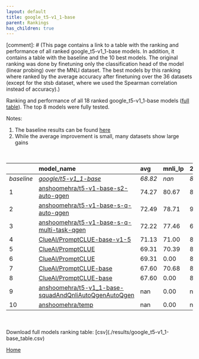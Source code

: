 ```yaml
---
layout: default
title: google_t5-v1_1-base
parent: Rankings
has_children: true
---
```

[comment]: # (This page contains a link to a table with the ranking and performance of all ranked google_t5-v1_1-base models. In addition, it contains a table with the baseline and the 10 best models. The original ranking was done by finetuning only the classification head of the model (linear probing) over the MNLI dataset.  The best models  by this ranking where ranked by the average accuracy after finetuning over the 36 datasets (except for the stsb dataset, where we used the Spearman correlation instead of accuracy).)

Ranking and performance of all 18 ranked google_t5-v1_1-base models ([full table](./results/google_t5-v1_1-base_table.csv)).  The top 8 models were fully tested.

Notes:
1. The baseline results can be found [here](google_t5-v1_1-base_pretrain_scores_table)
1. While the average improvement is small, many datasets show large gains
<br>


|            | model_name                                                                                                                                                                                                                                                                                                                                                                                                                                                                                                                                                                                                                                                                                                                                                | avg     | mnli_lp   | 20_newsgroup   | ag_news   | amazon_reviews_multi   | anli    | boolq   | cb      | cola    | copa    | dbpedia   | esnli   | financial_phrasebank   | imdb    | isear   | mnli    | mrpc    | multirc   | poem_sentiment   | qnli    | qqp     | rotten_tomatoes   | rte     | sst2    | sst_5bins   | stsb    | trec_coarse   | trec_fine   | tweet_ev_emoji   | tweet_ev_emotion   | tweet_ev_hate   | tweet_ev_irony   | tweet_ev_offensive   | tweet_ev_sentiment   | wic     | wnli    | wsc     | yahoo_answers   |
|:-----------|:----------------------------------------------------------------------------------------------------------------------------------------------------------------------------------------------------------------------------------------------------------------------------------------------------------------------------------------------------------------------------------------------------------------------------------------------------------------------------------------------------------------------------------------------------------------------------------------------------------------------------------------------------------------------------------------------------------------------------------------------------------|:--------|:----------|:---------------|:----------|:-----------------------|:--------|:--------|:--------|:--------|:--------|:----------|:--------|:-----------------------|:--------|:--------|:--------|:--------|:----------|:-----------------|:--------|:--------|:------------------|:--------|:--------|:------------|:--------|:--------------|:------------|:-----------------|:-------------------|:----------------|:-----------------|:---------------------|:---------------------|:--------|:--------|:--------|:----------------|
| *baseline* | *[google/t5-v1_1-base](google/t5-v1_1-base_pretrain_scores_table)*                                                                                                                                                                                                                                                                                                                                                                                                                                                                                                                                                                                                                                                                                        | *68.82* | *nan*     | *82.88*        | *88.18*   | *66.91*                | *38.06* | *65.57* | *55.45* | *70.18* | *40.50* | *70.77*   | *85.58* | *66.74*                | *92.99* | *71.06* | *75.51* | *72.83* | *56.14*   | *68.08*          | *89.37* | *83.60* | *86.05*           | *60.58* | *93.72* | *51.84*     | *68.79* | *93.25*       | *82.07*     | *33.46*          | *75.61*            | *51.52*         | *67.62*          | *82.61*              | *69.88*              | *55.84* | *46.90* | *48.32* | *69.26*         |
| 1          | [anshoomehra/t5-v1-base-s2-auto-qgen](model_gain_chart?avg=5.45&mnli_lp=nan&20_newsgroup=5.49&ag_news=-11.81&amazon_reviews_multi=15.19&anli=10.03&boolq=-11.57&cb=5.49&cola=5.56&copa=22.96&dbpedia=12.89&esnli=-37.49&financial_phrasebank=3.23&imdb=-47.51&isear=20.54&mnli=16.05&mrpc=17.36&multirc=32.56&poem_sentiment=-1.82&qnli=-19.70&qqp=3.97&rotten_tomatoes=-7.58&rte=-4.24&sst2=-18.97&sst_5bins=1.35&stsb=2.16&trec_coarse=-0.59&trec_fine=-27.59&tweet_ev_emoji=53.16&tweet_ev_emotion=15.95&tweet_ev_hate=4.82&tweet_ev_irony=22.39&tweet_ev_offensive=-12.64&tweet_ev_sentiment=16.74&wic=14.89&wnli=43.11&wsc=23.38&yahoo_answers=28.34&model_name=anshoomehra%2Ft5-v1-base-s2-auto-qgen&base_name=google%2Ft5-v1_1-base)               | 74.27   | 80.67     | 88.37          | 76.37     | 82.09                  | 48.09   | 54.00   | 60.93   | 75.74   | 63.46   | 83.65     | 48.09   | 69.97                  | 45.48   | 91.60   | 91.56   | 90.19   | 88.70     | 66.26            | 69.68   | 87.56   | 78.47             | 56.34   | 74.74   | 53.20       | 70.95   | 92.66         | 54.48       | 86.63            | 91.56              | 56.34           | 90.01            | 69.97                | 86.63                | 70.73   | 90.01   | 71.70   | 97.60           |
| 2          | [anshoomehra/t5-v1-base-s-q-auto-qgen](model_gain_chart?avg=3.66&mnli_lp=nan&20_newsgroup=14.12&ag_news=-17.64&amazon_reviews_multi=-22.26&anli=6.44&boolq=4.18&cb=-0.45&cola=6.23&copa=19.98&dbpedia=20.03&esnli=4.16&financial_phrasebank=10.11&imdb=-40.50&isear=-0.42&mnli=-19.17&mrpc=8.05&multirc=9.85&poem_sentiment=18.32&qnli=0.37&qqp=6.08&rotten_tomatoes=6.27&rte=-16.08&sst2=-12.42&sst_5bins=14.28&stsb=15.89&trec_coarse=-0.89&trec_fine=1.58&tweet_ev_emoji=18.59&tweet_ev_emotion=-5.07&tweet_ev_hate=32.78&tweet_ev_irony=3.06&tweet_ev_offensive=7.07&tweet_ev_sentiment=-7.43&wic=-19.30&wnli=9.44&wsc=40.38&yahoo_answers=16.15&model_name=anshoomehra%2Ft5-v1-base-s-q-auto-qgen&base_name=google%2Ft5-v1_1-base)                   | 72.49   | 78.71     | 97.00          | 70.53     | 44.65                  | 44.50   | 69.76   | 55.00   | 76.41   | 60.48   | 90.80     | 89.74   | 76.85                  | 52.49   | 70.63   | 56.34   | 80.88   | 65.99     | 86.40            | 89.74   | 89.68   | 92.32             | 44.50   | 81.30   | 66.12       | 84.68   | 92.36         | 83.65       | 52.05            | 70.54              | 84.30           | 70.69            | 89.68                | 62.45                | 36.54   | 56.34   | 88.70   | 85.41           |
| 3          | [anshoomehra/t5-v1-base-s-q-multi-task-qgen](model_gain_chart?avg=3.40&mnli_lp=nan&20_newsgroup=-13.27&ag_news=-22.38&amazon_reviews_multi=4.90&anli=7.10&boolq=10.49&cb=29.03&cola=19.48&copa=51.26&dbpedia=12.72&esnli=3.78&financial_phrasebank=16.75&imdb=-27.19&isear=-17.99&mnli=-30.35&mrpc=-17.83&multirc=31.01&poem_sentiment=24.35&qnli=0.91&qqp=-23.08&rotten_tomatoes=-8.55&rte=8.01&sst2=-40.65&sst_5bins=25.07&stsb=-3.43&trec_coarse=-48.09&trec_fine=8.21&tweet_ev_emoji=36.15&tweet_ev_emotion=8.97&tweet_ev_hate=38.76&tweet_ev_irony=0.97&tweet_ev_offensive=-30.50&tweet_ev_sentiment=19.48&wic=-3.76&wnli=5.21&wsc=44.11&yahoo_answers=2.55&model_name=anshoomehra%2Ft5-v1-base-s-q-multi-task-qgen&base_name=google%2Ft5-v1_1-base) | 72.22   | 77.46     | 69.61          | 65.80     | 71.81                  | 45.16   | 76.07   | 84.48   | 89.66   | 91.76   | 83.49     | 89.36   | 83.49                  | 65.80   | 53.06   | 45.16   | 55.00   | 87.15     | 92.43            | 90.28   | 60.52   | 77.50             | 68.59   | 53.06   | 76.92       | 65.36   | 45.16         | 90.28       | 69.61            | 84.58              | 90.28           | 68.59            | 52.11                | 89.36                | 52.08   | 52.11   | 92.43   | 71.81           |
| 4          | [ClueAI/PromptCLUE-base-v1-5](model_gain_chart?avg=2.31&mnli_lp=nan&20_newsgroup=0.17&ag_news=0.42&amazon_reviews_multi=-0.93&anli=5.22&boolq=1.98&cb=14.20&cola=-1.53&copa=14.50&dbpedia=4.90&esnli=3.27&financial_phrasebank=-8.44&imdb=-4.46&isear=-9.19&mnli=9.59&mrpc=4.62&multirc=3.27&poem_sentiment=10.77&qnli=-2.50&qqp=5.13&rotten_tomatoes=-5.18&rte=-1.37&sst2=-4.61&sst_5bins=-5.69&stsb=13.02&trec_coarse=1.15&trec_fine=6.33&tweet_ev_emoji=10.28&tweet_ev_emotion=-1.01&tweet_ev_hate=-2.12&tweet_ev_irony=1.64&tweet_ev_offensive=-1.80&tweet_ev_sentiment=-3.13&wic=2.78&wnli=6.62&wsc=15.14&yahoo_answers=0.01&model_name=ClueAI%2FPromptCLUE-base-v1-5&base_name=google%2Ft5-v1_1-base)                                               | 71.13   | 71.00     | 83.05          | 88.60     | 65.98                  | 43.28   | 67.55   | 69.64   | 68.65   | 55.00   | 75.67     | 88.85   | 58.30                  | 88.53   | 61.86   | 85.10   | 77.45   | 59.41     | 78.85            | 86.88   | 88.73   | 80.86             | 59.21   | 89.11   | 46.15       | 81.82   | 94.40         | 88.40       | 43.74            | 74.60              | 49.39           | 69.26            | 80.81                | 66.75                | 58.62   | 53.52   | 63.46   | 69.27           |
| 5          | [ClueAI/PromptCLUE](model_gain_chart?avg=0.48&mnli_lp=nan&20_newsgroup=0.58&ag_news=0.59&amazon_reviews_multi=-11.91&anli=5.38&boolq=3.45&cb=5.27&cola=-1.63&copa=14.50&dbpedia=5.20&esnli=3.16&financial_phrasebank=-22.91&imdb=-11.66&isear=-9.13&mnli=13.23&mrpc=6.34&multirc=5.00&poem_sentiment=20.05&qnli=-45.94&qqp=0.87&rotten_tomatoes=-41.20&rte=-2.82&sst2=-28.06&sst_5bins=37.26&stsb=13.58&trec_coarse=-21.13&trec_fine=12.73&tweet_ev_emoji=17.24&tweet_ev_emotion=6.14&tweet_ev_hate=14.88&tweet_ev_irony=16.27&tweet_ev_offensive=3.57&tweet_ev_sentiment=-16.36&wic=8.27&wnli=6.62&wsc=11.30&yahoo_answers=-1.39&model_name=ClueAI%2FPromptCLUE&base_name=google%2Ft5-v1_1-base)                                                         | 69.31   | 70.39     | 83.46          | 88.77     | 55.00                  | 43.44   | 69.02   | 60.71   | 68.55   | 55.00   | 75.97     | 88.74   | 43.83                  | 81.33   | 61.93   | 88.74   | 79.17   | 61.14     | 88.12            | 43.44   | 84.46   | 44.84             | 57.76   | 65.66   | 89.11       | 82.37   | 72.12         | 94.80       | 50.71            | 81.74              | 66.40           | 83.89            | 86.18                | 53.52                | 64.11   | 53.52   | 59.62   | 67.87           |
| 6          | [ClueAI/PromptCLUE](model_gain_chart?avg=0.48&mnli_lp=nan&20_newsgroup=0.58&ag_news=0.59&amazon_reviews_multi=-11.91&anli=5.38&boolq=3.45&cb=5.27&cola=-1.63&copa=14.50&dbpedia=5.20&esnli=3.16&financial_phrasebank=-22.91&imdb=-11.66&isear=-9.13&mnli=13.23&mrpc=6.34&multirc=5.00&poem_sentiment=20.05&qnli=-45.94&qqp=0.87&rotten_tomatoes=-41.20&rte=-2.82&sst2=-28.06&sst_5bins=37.26&stsb=13.58&trec_coarse=-21.13&trec_fine=12.73&tweet_ev_emoji=17.24&tweet_ev_emotion=6.14&tweet_ev_hate=14.88&tweet_ev_irony=16.27&tweet_ev_offensive=3.57&tweet_ev_sentiment=-16.36&wic=8.27&wnli=6.62&wsc=11.30&yahoo_answers=-1.39&model_name=ClueAI%2FPromptCLUE&base_name=google%2Ft5-v1_1-base)                                                         | 69.31   | 0.00      | 83.46          | 88.77     | 55.00                  | 43.44   | 69.02   | 60.71   | 68.55   | 55.00   | 75.97     | 88.74   | 43.83                  | 81.33   | 61.93   | 88.74   | 79.17   | 61.14     | 88.12            | 43.44   | 84.46   | 44.84             | 57.76   | 65.66   | 89.11       | 82.37   | 72.12         | 94.80       | 50.71            | 81.74              | 66.40           | 83.89            | 86.18                | 53.52                | 64.11   | 53.52   | 59.62   | 67.87           |
| 7          | [ClueAI/PromptCLUE-base](model_gain_chart?avg=-1.22&mnli_lp=nan&20_newsgroup=5.63&ag_news=-20.84&amazon_reviews_multi=-0.90&anli=5.56&boolq=-10.57&cb=3.22&cola=-1.63&copa=23.61&dbpedia=16.03&esnli=-41.96&financial_phrasebank=17.15&imdb=-21.14&isear=4.91&mnli=-16.30&mrpc=7.32&multirc=3.48&poem_sentiment=-24.24&qnli=-35.85&qqp=-1.23&rotten_tomatoes=-34.93&rte=27.65&sst2=-11.97&sst_5bins=16.65&stsb=0.23&trec_coarse=-38.35&trec_fine=-39.31&tweet_ev_emoji=52.72&tweet_ev_emotion=-16.40&tweet_ev_hate=36.70&tweet_ev_irony=-24.00&tweet_ev_offensive=1.28&tweet_ev_sentiment=16.30&wic=33.16&wnli=-3.28&wsc=13.09&yahoo_answers=14.20&model_name=ClueAI%2FPromptCLUE-base&base_name=google%2Ft5-v1_1-base)                                   | 67.60   | 70.68     | 88.51          | 67.33     | 66.00                  | 43.62   | 55.00   | 58.66   | 68.55   | 64.11   | 86.80     | 43.62   | 83.89                  | 71.85   | 75.97   | 59.21   | 80.15   | 59.62     | 43.83            | 53.52   | 82.37   | 51.11             | 88.22   | 81.74   | 68.49       | 69.02   | 54.90         | 42.76       | 86.18            | 59.21              | 88.22           | 43.62            | 83.89                | 86.18                | 89.00   | 43.62   | 61.41   | 83.46           |
| 8          | [ClueAI/PromptCLUE-base](model_gain_chart?avg=-1.22&mnli_lp=nan&20_newsgroup=5.63&ag_news=-20.84&amazon_reviews_multi=-0.90&anli=5.56&boolq=-10.57&cb=3.22&cola=-1.63&copa=23.61&dbpedia=16.03&esnli=-41.96&financial_phrasebank=17.15&imdb=-21.14&isear=4.91&mnli=-16.30&mrpc=7.32&multirc=3.48&poem_sentiment=-24.24&qnli=-35.85&qqp=-1.23&rotten_tomatoes=-34.93&rte=27.65&sst2=-11.97&sst_5bins=16.65&stsb=0.23&trec_coarse=-38.35&trec_fine=-39.31&tweet_ev_emoji=52.72&tweet_ev_emotion=-16.40&tweet_ev_hate=36.70&tweet_ev_irony=-24.00&tweet_ev_offensive=1.28&tweet_ev_sentiment=16.30&wic=33.16&wnli=-3.28&wsc=13.09&yahoo_answers=14.20&model_name=ClueAI%2FPromptCLUE-base&base_name=google%2Ft5-v1_1-base)                                   | 67.60   | 0.00      | 88.51          | 67.33     | 66.00                  | 43.62   | 55.00   | 58.66   | 68.55   | 64.11   | 86.80     | 43.62   | 83.89                  | 71.85   | 75.97   | 59.21   | 80.15   | 59.62     | 43.83            | 53.52   | 82.37   | 51.11             | 88.22   | 81.74   | 68.49       | 69.02   | 54.90         | 42.76       | 86.18            | 59.21              | 88.22           | 43.62            | 83.89                | 86.18                | 89.00   | 43.62   | 61.41   | 83.46           |
| 9          | [anshoomehra/t5-v1_1-base-squadAndQnliAutoQgenAutoQgen](model_gain_chart?avg=nan&mnli_lp=nan&20_newsgroup=nan&ag_news=nan&amazon_reviews_multi=nan&anli=nan&boolq=nan&cb=nan&cola=nan&copa=nan&dbpedia=nan&esnli=nan&financial_phrasebank=nan&imdb=nan&isear=nan&mnli=nan&mrpc=nan&multirc=nan&poem_sentiment=nan&qnli=nan&qqp=nan&rotten_tomatoes=nan&rte=nan&sst2=nan&sst_5bins=nan&stsb=nan&trec_coarse=nan&trec_fine=nan&tweet_ev_emoji=nan&tweet_ev_emotion=nan&tweet_ev_hate=nan&tweet_ev_irony=nan&tweet_ev_offensive=nan&tweet_ev_sentiment=nan&wic=nan&wnli=nan&wsc=nan&yahoo_answers=nan&model_name=anshoomehra%2Ft5-v1_1-base-squadAndQnliAutoQgenAutoQgen&base_name=google%2Ft5-v1_1-base)                                                    | nan     | 0.00      | nan            | nan       | nan                    | nan     | nan     | nan     | nan     | nan     | nan       | nan     | nan                    | nan     | nan     | nan     | nan     | nan       | nan              | nan     | nan     | nan               | nan     | nan     | nan         | nan     | nan           | nan         | nan              | nan                | nan             | nan              | nan                  | nan                  | nan     | nan     | nan     | nan             |
| 10         | [anshoomehra/temp](model_gain_chart?avg=nan&mnli_lp=nan&20_newsgroup=nan&ag_news=nan&amazon_reviews_multi=nan&anli=nan&boolq=nan&cb=nan&cola=nan&copa=nan&dbpedia=nan&esnli=nan&financial_phrasebank=nan&imdb=nan&isear=nan&mnli=nan&mrpc=nan&multirc=nan&poem_sentiment=nan&qnli=nan&qqp=nan&rotten_tomatoes=nan&rte=nan&sst2=nan&sst_5bins=nan&stsb=nan&trec_coarse=nan&trec_fine=nan&tweet_ev_emoji=nan&tweet_ev_emotion=nan&tweet_ev_hate=nan&tweet_ev_irony=nan&tweet_ev_offensive=nan&tweet_ev_sentiment=nan&wic=nan&wnli=nan&wsc=nan&yahoo_answers=nan&model_name=anshoomehra%2Ftemp&base_name=google%2Ft5-v1_1-base)                                                                                                                              | nan     | 0.00      | nan            | nan       | nan                    | nan     | nan     | nan     | nan     | nan     | nan       | nan     | nan                    | nan     | nan     | nan     | nan     | nan       | nan              | nan     | nan     | nan               | nan     | nan     | nan         | nan     | nan           | nan         | nan              | nan                | nan             | nan              | nan                  | nan                  | nan     | nan     | nan     | nan             |


<br>
<br>
Download full models ranking table: [csv](./results/google_t5-v1_1-base_table.csv)

[Home](Home)